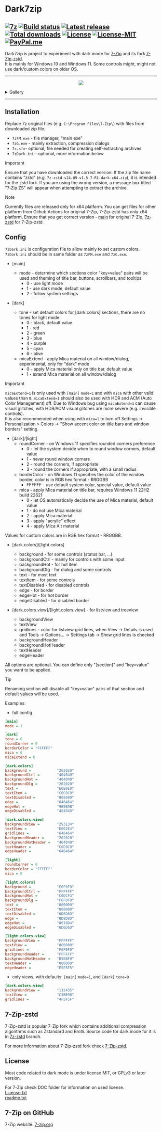 # Dark7zip

[![7z](https://img.shields.io/badge/7z-DarkMode-black.svg?&logo=7zip)](https://github.com/ozone10/7zip-Dark7zip)
[![Build status](https://img.shields.io/github/actions/workflow/status/ozone10/7zip-Dark7zip/build_win.yml?logo=Github)](https://github.com/ozone10/7zip-Dark7zip/actions)
[![Latest release](https://img.shields.io/github/v/release/ozone10/7zip-Dark7zip?include_prereleases)](https://github.com/ozone10/7zip-Dark7zip/releases/latest)
[![Total downloads](https://img.shields.io/github/downloads/ozone10/7zip-Dark7zip/total.svg)](https://github.com/ozone10/7zip-Dark7zip/releases)
[![License](https://img.shields.io/github/license/ozone10/7zip-Dark7zip?color=green)](https://www.gnu.org/licenses/gpl-3.0.en.html)
[![License-MIT](https://img.shields.io/badge/license-MIT-green)](./LICENSE-MIT.md)
[![PayPal.me](https://img.shields.io/badge/PayPal-me-blue.svg?maxAge=2592000)](https://paypal.me/ozone10/)
---

Dark7zip is project to experiment with dark mode for [7-Zip](https://github.com/ip7z/7zip) and its fork [7-Zip-zstd](#7-zip-zstd).  
It is mainly for Windows 10 and Windows 11. Some controls might, might not use dark/custom colors on older OS.

* * *

<p align="center">
  <img src="https://i.imgur.com/pghAZEA.png">
</p>

<details>
  <summary>Gallery</summary>

  <p align="center">
    <img src="https://i.imgur.com/cnYZPAE.png">
  </p>

  <p align="center">
    <img src="https://i.imgur.com/6tNDlFM.png">
  </p>

  <p align="center">
    <img src="https://i.imgur.com/Ddc4z7O.png">
  </p>

  <p align="center">
    <img src="https://i.imgur.com/6a4lu9U.png">
  </p>
</details>

* * *

## Installation

Replace 7z original files (e.g. `C:\Program Files\7-Zip\`) with files from downloaded zip file.  

- `7zFM.exe` - file manager, "main exe"
- `7zG.exe` - mainly extraction, compression dialogs
- `7z.sfx`- optional, file needed for creating self-extracting archives
- `7zDark.ini` - optional, more information below

> [!IMPORTANT]  
> Ensure that you have downloaded the correct version. If the zip file name contains "zstd" (e.g. `7z-zstd-v24.09-v1.5.7-R1-dark-x64.zip`), it is intended for the zstd fork. If you are using the wrong version, a message box titled "7‑Zip ZS" will appear when attempting to extract the archive.

> [!NOTE]  
> Currently files are released only for x64 platform. You can get files for other platform from Github Actions for original 7-Zip, 7-Zip-zstd has only x64 platform. Ensure that you get correct version - [main](https://github.com/ozone10/7zip-Dark7zip/actions?query=branch%3Amain) for original 7-Zip, [7z-zstd](https://github.com/ozone10/7zip-Dark7zip/actions?query=branch%3A7z-zstd) for 7-Zip-zstd.

## Config

`7zDark.ini` is configuration file to allow mainly to set custom colors.
`7zDark.ini` should be in same folder as `7zFM.exe` and `7zG.exe`.

- [main]
  - mode - determine which sections color "key=value" pairs will be used and theming of title bar, buttons, scrollbars, and tooltips
      - 0 - use light mode 
      - 1 - use dark mode, default value
      - 2 - follow system settings

- [dark]
  - tone - set default colors for [dark.colors] sections, there are no tones for light mode
    - 0 - black, default value
    - 1 - red
    - 2 - green
    - 3 - blue
    - 4 - purple
    - 5 - cyan
    - 6 - olive
  - micaExtend - apply Mica material on all window/dialog, experimental, only for "dark" mode
    - 0 - apply Mica material only on title bar, default value
    - 1 - extend Mica material on all window/dialog

> [!IMPORTANT]  
> `micaExtend=1` is only used with `[main]` `mode=1` and with `mica` with other valid values than `0`.
> `micaExtend=1` should also be used with HDR and ACM (Auto Color Management) off.
> Due to Windows bug using `micaExtend=1` can cause visual glitches, with HDR/ACM visual glitches are more severe (e.g. invisible controls).  
> It is also recommended when using with `mica=1` to turn off Settings -> Personalization > Colors -> "Show accent color on title bars and window borders" setting.

- [dark]/[light]
  - roundCorner - on Windows 11 specifies rounded corners preference
    - 0 - let the system decide when to round window corners, default value
    - 1 - never round window corners
    - 2 - round the corners, if appropriate
    - 3 - round the corners if appropriate, with a small radius
  - borderColor - on Windows 11 specifies the color of the window border, color is in RGB hex format - RRGGBB
    - FFFFFF - use default system color, special value, default value
  - mica - apply Mica material on title bar, requires Windows 11 22H2 build 22621
    - 0 - let OS automatically decide the use of Mica material, default value
    - 1 - do not use Mica material
    - 2 - apply Mica material
    - 3 - apply "acrylic" effect
    - 4 - apply Mica Alt material

Values for custom colors are in RGB hex format - RRGGBB.

- [dark.colors]/[light.colors]
  - background - for some controls (status bar, ...)
  - backgroundCtrl - mainly for controls with some input 
  - backgroundHot - for hot item
  - backgroundDlg - for dialog and some controls
  - text - for most text
  - textItem - for some controls
  - textDisabled - for disabled controls
  - edge - for border
  - edgeHot - for hot border
  - edgeDisabled - for disabled border

- [dark.colors.view]/[light.colors.view] - for listview and treeview
  - backgroundView
  - textView
  - gridlines - color for listview grid lines, when View -> Details is used and Tools -> Options... -> Settings tab -> Show grid lines is checked
  - backgroundHeader
  - backgroundHotHeader
  - textHeader
  - edgeHeader

All options are optional. You can define only "[section]" and "key=value" you want to be applied.  

> [!TIP]  
> Renaming section will disable all "key=value" pairs of that section and default values will be used.

Examples:
- full config
```ini
[main]
mode = 1

[dark]
tone = 0
roundCorner = 0
borderColor = "FFFFFF"
mica = 0
micaExtend = 0

[dark.colors]
background =            "202020"
backgroundCtrl =        "404040"
backgroundHot =         "404040"
backgroundDlg =         "202020"
text =                  "E0E0E0"
textItem =              "C0C0C0"
textDisabled =          "808080"
edge =                  "646464"
edgeHot =               "9B9B9B"
edgeDisabled =          "484848"

[dark.colors.view]
backgroundView =        "293134"
textView =              "E0E2E4"
gridlines =             "646464"
backgroundHeader =      "202020"
backgroundHotHeader =   "404040"
textHeader =            "C0C0C0"
edgeHeader =            "646464"

[light]
roundCorner = 0
borderColor = "FFFFFF"
mica = 0

[light.colors]
background =            "F0F0F0"
backgroundCtrl =        "FFFFFF"
backgroundHot =         "C0DCF3"
backgroundDlg =         "F0F0F0"
text =                  "000000"
textItem =              "000000"
textDisabled =          "6D6D6D"
edge =                  "8D8D8D"
edgeHot =               "0078D4"
edgeDisabled =          "6D6D6D"

[light.colors.view]
backgroundView =        "FFFFFF"
textView =              "000000"
gridlines =             "F0F0F0"
backgroundHeader =      "FFFFFF"
backgroundHotHeader =   "D9EBF9"
textHeader =            "000000"
edgeHeader =            "E5E5E5"
```

- only views, with defaults: `[main]` `mode=1`, and `[dark]` `tone=0`
```ini
[dark.colors.view]
backgroundView =        "112435"
textView =              "C3BE98"
gridlines =             "4F5F5F"
```

## 7-Zip-zstd

7-Zip-zstd is popular 7-Zip fork which contains additional compression algorithms such as Zstandard and Brotli.
Source code for dark mode for it is in [7z-zstd](https://github.com/ozone10/7zip-Dark7zip/tree/7z-zstd) branch.

For more information about 7-Zip-zstd fork check [7-Zip-zstd](https://github.com/mcmilk/7-Zip-zstd).

## License

Most code related to dark mode is under license MIT, or GPLv3 or later version.

For 7-Zip check DOC folder for information on used license.  
[License.txt](DOC/License.txt)  
[readme.txt](DOC/readme.txt)

## 7-Zip on GitHub
7-Zip website: [7-zip.org](https://7-zip.org)
